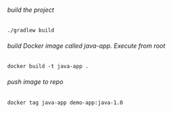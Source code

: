###### build the project

    ./gradlew build

###### build Docker image called java-app. Execute from root

    docker build -t java-app .
    
###### push image to repo 

    docker tag java-app demo-app:java-1.0
    
